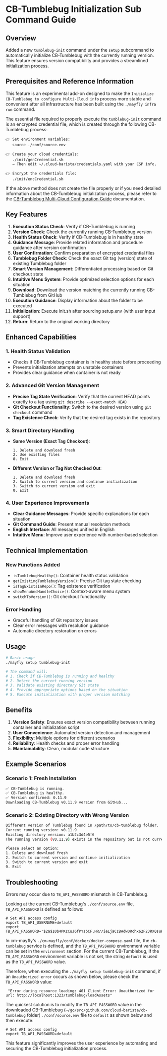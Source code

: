 # CB-Tumblebug Initialization Sub Command Guide

## Overview
Added a new `tumblebug-init` command under the `setup` subcommand to automatically initialize CB-Tumblebug with the currently running version. This feature ensures version compatibility and provides a streamlined initialization process.


## Prerequisites and Reference Information
This feature is an experimental add-on designed to make the `Initialize CB-Tumblebug to configure Multi-Cloud info` process more stable and convenient after all infrastructure has been built using the `./mayfly infra run` command.

The essential file required to properly execute the `tumblebug-init` command is an encrypted credential file, which is created through the following CB-Tumblebug process:
```
👉 Set environment variables:
   source ./conf/source.env

👉 Create your cloud credentials:
   ./init/genCredential.sh
   → Then edit ~/.cloud-barista/credentials.yaml with your CSP info.

👉 Encrypt the credentials file:
   ./init/encCredential.sh
```

If the above method does not create the file properly or if you need detailed information about the CB-Tumblebug initialization process, please refer to the [CB-Tumblebug Multi-Cloud Configuration Guide](https://github.com/cloud-barista/cb-tumblebug?tab=readme-ov-file#3-initialize-cb-tumblebug-to-configure-multi-cloud-info) documentation.

## Key Features

1. **Execution Status Check**: Verify if CB-Tumblebug is running
2. **Version Check**: Check the currently running CB-Tumblebug version
3. **Health Status Check**: Verify if CB-Tumblebug is in healthy state
4. **Guidance Message**: Provide related information and procedure guidance after version confirmation
5. **User Confirmation**: Confirm preparation of encrypted credential files
6. **Tumblebug Folder Check**: Check the exact Git tag (version) state of existing Tumblebug folder
7. **Smart Version Management**: Differentiated processing based on Git checkout state
8. **Intuitive Menu System**: Provide optimized selection options for each situation
9. **Download**: Download the version matching the currently running CB-Tumblebug from GitHub
10. **Execution Guidance**: Display information about the folder to be executed
11. **Initialization**: Execute init.sh after sourcing setup.env (with user input support)
12. **Return**: Return to the original working directory

## Enhanced Capabilities

### 1. Health Status Validation
- Checks if CB-Tumblebug container is in healthy state before proceeding
- Prevents initialization attempts on unstable containers
- Provides clear guidance when container is not ready

### 2. Advanced Git Version Management
- **Precise Tag State Verification**: Verify that the current HEAD points exactly to a tag using `git describe --exact-match HEAD`
- **Git Checkout Functionality**: Switch to the desired version using `git checkout` command
- **Tag Existence Check**: Verify that the desired tag exists in the repository

### 3. Smart Directory Handling
- **Same Version (Exact Tag Checkout)**:
  ```
  1. Delete and download fresh
  2. Use existing files
  0. Exit
  ```

- **Different Version or Tag Not Checked Out**:
  ```
  1. Delete and download fresh
  2. Switch to current version and continue initialization
  3. Switch to current version and exit
  0. Exit
  ```

### 4. User Experience Improvements
- **Clear Guidance Messages**: Provide specific explanations for each situation
- **Git Command Guide**: Present manual resolution methods
- **English Interface**: All messages unified in English
- **Intuitive Menu**: Improve user experience with number-based selection

## Technical Implementation

### New Functions Added
- `isTumblebugHealthy()`: Container health status validation
- `getExistingTumblebugVersion()`: Precise Git tag state checking
- `isTagExistsInRepo()`: Tag existence verification
- `showMenuAndHandleChoice()`: Context-aware menu system
- `switchToVersion()`: Git checkout functionality

### Error Handling
- Graceful handling of Git repository issues
- Clear error messages with resolution guidance
- Automatic directory restoration on errors

## Usage

```bash
# Basic usage
./mayfly setup tumblebug-init

# The command will:
# 1. Check if CB-Tumblebug is running and healthy
# 2. Detect the current running version
# 3. Validate existing directory Git state
# 4. Provide appropriate options based on the situation
# 5. Execute initialization with proper version matching
```

## Benefits

1. **Version Safety**: Ensures exact version compatibility between running container and initialization script
2. **User Convenience**: Automated version detection and management
3. **Flexibility**: Multiple options for different scenarios
4. **Reliability**: Health checks and proper error handling
5. **Maintainability**: Clean, modular code structure

## Example Scenarios

### Scenario 1: Fresh Installation
```bash
✅ CB-Tumblebug is running.
✅ CB-Tumblebug is healthy.
✅ Version confirmed: 0.11.9
Downloading CB-Tumblebug v0.11.9 version from GitHub...
```

### Scenario 2: Existing Directory with Wrong Version
```bash
Different version of Tumblebug found in /path/to/cb-tumblebug folder.
Current running version: v0.11.9
Existing directory version: a1b2c3d4e5f6
The running version (v0.11.9) exists in the repository but is not currently checked out.

Please select an option:
1. Delete and download fresh
2. Switch to current version and continue initialization
3. Switch to current version and exit
0. Exit
```

## Troubleshooting
Errors may occur due to `TB_API_PASSWORD` mismatch in CB-Tumblebug.

Looking at the current CB-Tumblebug's `./conf/source.env` file, `TB_API_PASSWORD` is defined as follows:
```
# Set API access config
export TB_API_USERNAME=default
export TB_API_PASSWORD='$2a$10$4PKzCuJ6fPYsbCF.HR//ieLjaCzBAdwORchx62F2JRXQsuR3d9T0q'
```

In cm-mayfly's `./cm-mayfly/conf/docker/docker-compose.yaml` file, the `cb-tumblebug` service is defined, and the `TB_API_PASSWORD` environment variable can be set in the `environment` section.
For the current CB-Tumblebug, if the `TB_API_PASSWORD` environment variable is not set, the string `default` is used as the `TB_API_PASSWORD` value.

Therefore, when executing the `./mayfly setup tumblebug-init` command, if an `Unauthorized error` occurs as shown below, please check the `TB_API_PASSWORD` value:
```
 "Error during resource loading: 401 Client Error: Unauthorized for url: http://localhost:1323/tumblebug/loadAssets"
```

The quickest solution is to modify the `TB_API_PASSWORD` value in the downloaded CB-Tumblebug (`~/go/src/github.com/cloud-barista/cb-tumblebug` folder) `./conf/source.env` file to `default` as shown below and then execute:
```
# Set API access config
export TB_API_PASSWORD=default
```

This feature significantly improves the user experience by automating and securing the CB-Tumblebug initialization process.
